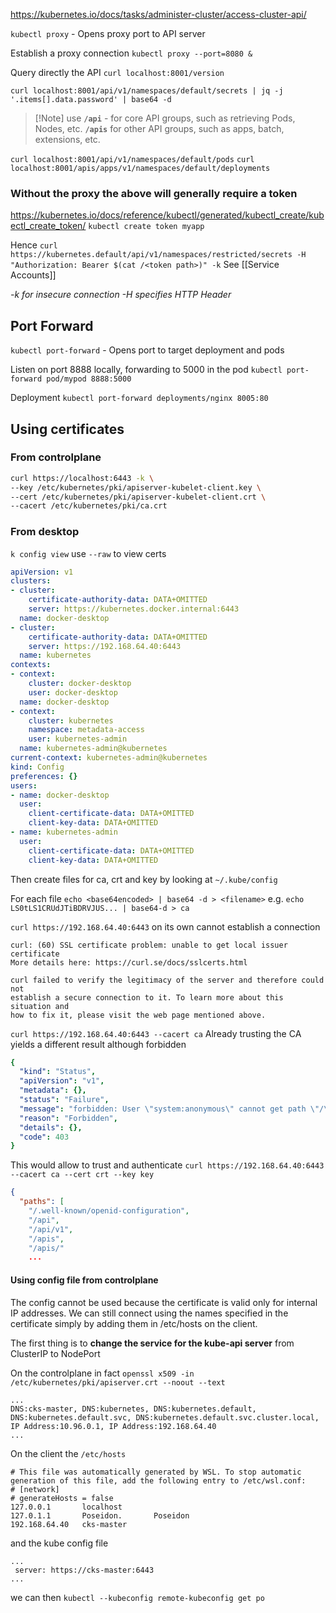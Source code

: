 https://kubernetes.io/docs/tasks/administer-cluster/access-cluster-api/

`kubectl proxy` - Opens proxy port to API server

Establish a proxy connection
`kubectl proxy --port=8080 &`

Query directly the API
`curl localhost:8001/version`

`curl localhost:8001/api/v1/namespaces/default/secrets | jq -j '.items[].data.password' | base64 -d`

> [!Note] use **`/api`** - for core API groups, such as retrieving Pods, Nodes, etc. **`/apis`** for other API groups, such as apps, batch, extensions, etc.

`curl localhost:8001/api/v1/namespaces/default/pods`
`curl localhost:8001/apis/apps/v1/namespaces/default/deployments`

### Without the proxy the above will generally require a token
https://kubernetes.io/docs/reference/kubectl/generated/kubectl_create/kubectl_create_token/
`kubectl create token myapp`

Hence
`curl https://kubernetes.default/api/v1/namespaces/restricted/secrets -H "Authorization: Bearer $(cat /<token path>)" -k`
See [[Service Accounts]]

_-k for insecure connection_
_-H specifies HTTP Header_

## Port Forward
`kubectl port-forward` - Opens port to target deployment and pods

Listen on port 8888 locally, forwarding to 5000 in the pod
`kubectl port-forward pod/mypod 8888:5000`

Deployment
`kubectl port-forward deployments/nginx 8005:80`

## Using certificates

### From controlplane
```bash
curl https://localhost:6443 -k \
--key /etc/kubernetes/pki/apiserver-kubelet-client.key \
--cert /etc/kubernetes/pki/apiserver-kubelet-client.crt \
--cacert /etc/kubernetes/pki/ca.crt
```
### From desktop
`k config view` use `--raw` to view certs
```yaml
apiVersion: v1
clusters:
- cluster:
    certificate-authority-data: DATA+OMITTED
    server: https://kubernetes.docker.internal:6443
  name: docker-desktop
- cluster:
    certificate-authority-data: DATA+OMITTED
    server: https://192.168.64.40:6443
  name: kubernetes
contexts:
- context:
    cluster: docker-desktop
    user: docker-desktop
  name: docker-desktop
- context:
    cluster: kubernetes
    namespace: metadata-access
    user: kubernetes-admin
  name: kubernetes-admin@kubernetes
current-context: kubernetes-admin@kubernetes
kind: Config
preferences: {}
users:
- name: docker-desktop
  user:
    client-certificate-data: DATA+OMITTED
    client-key-data: DATA+OMITTED
- name: kubernetes-admin
  user:
    client-certificate-data: DATA+OMITTED
    client-key-data: DATA+OMITTED
```
Then create files for ca, crt and key by looking at `~/.kube/config`

For each file `echo <base64encoded> | base64 -d > <filename>`
e.g. `echo LS0tLS1CRUdJTiBDRVJUS... | base64-d > ca`

`curl https://192.168.64.40:6443` on its own cannot establish a connection
```
curl: (60) SSL certificate problem: unable to get local issuer certificate
More details here: https://curl.se/docs/sslcerts.html

curl failed to verify the legitimacy of the server and therefore could not
establish a secure connection to it. To learn more about this situation and
how to fix it, please visit the web page mentioned above.
```
`curl https://192.168.64.40:6443 --cacert ca` Already trusting the CA yields a different result although forbidden
```yaml
{
  "kind": "Status",
  "apiVersion": "v1",
  "metadata": {},
  "status": "Failure",
  "message": "forbidden: User \"system:anonymous\" cannot get path \"/\"",
  "reason": "Forbidden",
  "details": {},
  "code": 403
}
```
This would allow to trust and authenticate
 `curl https://192.168.64.40:6443 --cacert ca --cert crt --key key`

```json
{
  "paths": [
    "/.well-known/openid-configuration",
    "/api",
    "/api/v1",
    "/apis",
    "/apis/"
    ...
```

#### Using config file from controlplane

The config cannot be used because the certificate is valid only for internal IP addresses. We can still connect using the names specified in the certificate simply by adding them in /etc/hosts on the client.

The first thing is to **change the service for the kube-api server** from ClusterIP to NodePort

On the controlplane in fact
`openssl x509 -in /etc/kubernetes/pki/apiserver.crt --noout --text` 
```
...
DNS:cks-master, DNS:kubernetes, DNS:kubernetes.default, DNS:kubernetes.default.svc, DNS:kubernetes.default.svc.cluster.local, IP Address:10.96.0.1, IP Address:192.168.64.40
...
```

On the client the `/etc/hosts`
```
# This file was automatically generated by WSL. To stop automatic generation of this file, add the following entry to /etc/wsl.conf:
# [network]
# generateHosts = false
127.0.0.1       localhost
127.0.1.1       Poseidon.       Poseidon
192.168.64.40   cks-master
```
and the kube config file
```
...
 server: https://cks-master:6443
...
```
we can then
`kubectl --kubeconfig remote-kubeconfig get po`